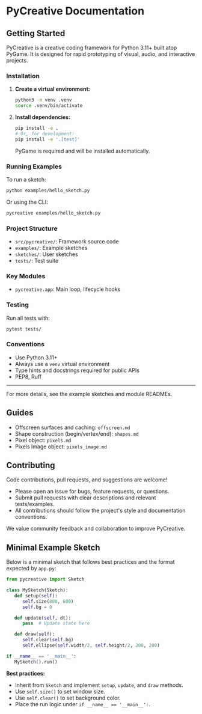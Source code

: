# PyCreative Documentation

## Getting Started

PyCreative is a creative coding framework for Python 3.11+ built atop PyGame. It is designed for rapid prototyping of visual, audio, and interactive projects.

### Installation

1. **Create a virtual environment:**
   ```sh
   python3 -m venv .venv
   source .venv/bin/activate
   ```
2. **Install dependencies:**
   ```sh
   pip install -e .
   # Or, for development:
   pip install -e '.[test]'
   ```
   PyGame is required and will be installed automatically.

### Running Examples

To run a sketch:
```sh
python examples/hello_sketch.py
```
Or using the CLI:
```sh
pycreative examples/hello_sketch.py
```

### Project Structure
- `src/pycreative/`: Framework source code
- `examples/`: Example sketches
- `sketches/`: User sketches
- `tests/`: Test suite

### Key Modules
- `pycreative.app`: Main loop, lifecycle hooks

### Testing
Run all tests with:
```sh
pytest tests/
```

### Conventions
- Use Python 3.11+
- Always use a `venv` virtual environment
- Type hints and docstrings required for public APIs
- PEP8, Ruff

---
For more details, see the example sketches and module READMEs.

## Guides

- Offscreen surfaces and caching: `offscreen.md`
- Shape construction (begin/vertex/end): `shapes.md`
- Pixel object: `pixels.md`
- Pixels Image object: `pixels_image.md`

## Contributing

Code contributions, pull requests, and suggestions are welcome!

- Please open an issue for bugs, feature requests, or questions.
- Submit pull requests with clear descriptions and relevant tests/examples.
- All contributions should follow the project's style and documentation conventions.

We value community feedback and collaboration to improve PyCreative.

## Minimal Example Sketch

Below is a minimal sketch that follows best practices and the format expected by `app.py`:

```python
from pycreative import Sketch

class MySketch(Sketch):
   def setup(self):
      self.size(800, 600)
      self.bg = 0

   def update(self, dt):
      pass  # Update state here

   def draw(self):
      self.clear(self.bg)
      self.ellipse(self.width/2, self.height/2, 200, 200)

if __name__ == '__main__':
   MySketch().run()
```

**Best practices:**
- Inherit from `Sketch` and implement `setup`, `update`, and `draw` methods.
- Use `self.size()` to set window size.
- Use `self.clear()` to set background color.
- Place the run logic under `if __name__ == '__main__':`.
